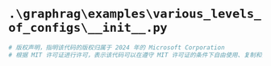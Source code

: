 # `.\graphrag\examples\various_levels_of_configs\__init__.py`

```py
# 版权声明，指明该代码的版权归属于 2024 年的 Microsoft Corporation
# 根据 MIT 许可证进行许可，表示该代码可以在遵守 MIT 许可证的条件下自由使用、复制和修改
```